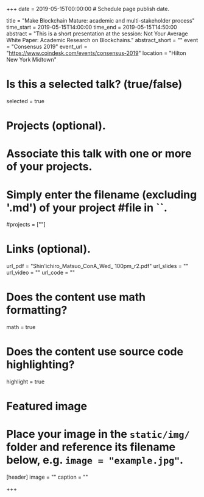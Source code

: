 +++
date = 2019-05-15T00:00:00  # Schedule page publish date.

title = "Make Blockchain Mature: academic and multi-stakeholder process"
time_start = 2019-05-15T14:00:00
time_end = 2019-05-15T14:50:00
abstract = "This is a short presentation at the session: Not Your Average White Paper: Academic Research on Blockchains."
abstract_short = ""
event = "Consensus 2019"
event_url = "https://www.coindesk.com/events/consensus-2019"
location = "Hilton New York Midtown"

# Is this a selected talk? (true/false)
selected = true

# Projects (optional).
#   Associate this talk with one or more of your projects.
#   Simply enter the filename (excluding '.md') of your project #file in ``.
#projects = [""]

# Links (optional).
url_pdf = "Shin'ichiro_Matsuo_ConA_Wed_ 100pm_r2.pdf"
url_slides = ""
url_video = ""
url_code = ""

# Does the content use math formatting?
math = true

# Does the content use source code highlighting?
highlight = true

# Featured image
# Place your image in the `static/img/` folder and reference its filename below, e.g. `image = "example.jpg"`.
[header]
image = ""
caption = ""

+++

